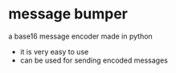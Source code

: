 # message bumper
a base16 message encoder made in python
- it is very easy to use
- can be used for sending encoded messages
